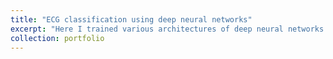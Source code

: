 ```yaml
---
title: "ECG classification using deep neural networks" 
excerpt: "Here I trained various architectures of deep neural networks to classify ECG data taken from the MIT database.   <br/><img src='/images/ECG_Data.png'>"
collection: portfolio
---
```




